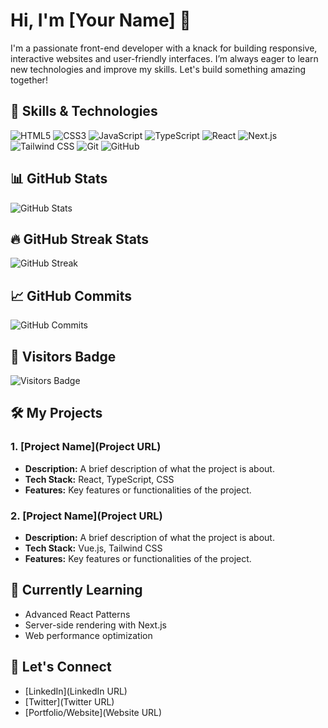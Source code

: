 # Hi, I'm [Your Name] 👋

I'm a passionate front-end developer with a knack for building responsive, interactive websites and user-friendly interfaces. I’m always eager to learn new technologies and improve my skills. Let's build something amazing together!

## 🚀 Skills & Technologies
![HTML5](https://img.shields.io/badge/-HTML5-E34F26?style=flat-square&logo=html5&logoColor=white)
![CSS3](https://img.shields.io/badge/-CSS3-1572B6?style=flat-square&logo=css3&logoColor=white)
![JavaScript](https://img.shields.io/badge/-JavaScript-F7DF1E?style=flat-square&logo=javascript&logoColor=black)
![TypeScript](https://img.shields.io/badge/-TypeScript-3178C6?style=flat-square&logo=typescript&logoColor=white)
![React](https://img.shields.io/badge/-React-61DAFB?style=flat-square&logo=react&logoColor=black)
![Next.js](https://img.shields.io/badge/-Next.js-000000?style=flat-square&logo=next.js&logoColor=white)
![Tailwind CSS](https://img.shields.io/badge/-Tailwind%20CSS-06B6D4?style=flat-square&logo=tailwind-css&logoColor=white)
![Git](https://img.shields.io/badge/-Git-F05032?style=flat-square&logo=git&logoColor=white)
![GitHub](https://img.shields.io/badge/-GitHub-181717?style=flat-square&logo=github&logoColor=white)

## 📊 GitHub Stats
![GitHub Stats](https://github-readme-stats.vercel.app/api?username=yourusername&show_icons=true&hide_title=true&count_private=true&hide=prs&theme=radical)

## 🔥 GitHub Streak Stats
![GitHub Streak](https://github-readme-streak-stats.herokuapp.com/?user=yourusername&theme=radical)

## 📈 GitHub Commits
![GitHub Commits](https://img.shields.io/github/commits-since/yourusername/yourrepo/1.0.0?style=flat-square)

## 🌱 Visitors Badge
![Visitors Badge](https://visitor-badge.laobi.icu/badge?page_id=yourusername.yourrepo)

## 🛠️ My Projects
### 1. **[Project Name](Project URL)**
   - **Description:** A brief description of what the project is about.
   - **Tech Stack:** React, TypeScript, CSS
   - **Features:** Key features or functionalities of the project.
   
### 2. **[Project Name](Project URL)**
   - **Description:** A brief description of what the project is about.
   - **Tech Stack:** Vue.js, Tailwind CSS
   - **Features:** Key features or functionalities of the project.

## 🌱 Currently Learning
- Advanced React Patterns
- Server-side rendering with Next.js
- Web performance optimization

## 💬 Let's Connect
- [LinkedIn](LinkedIn URL)
- [Twitter](Twitter URL)
- [Portfolio/Website](Website URL)
